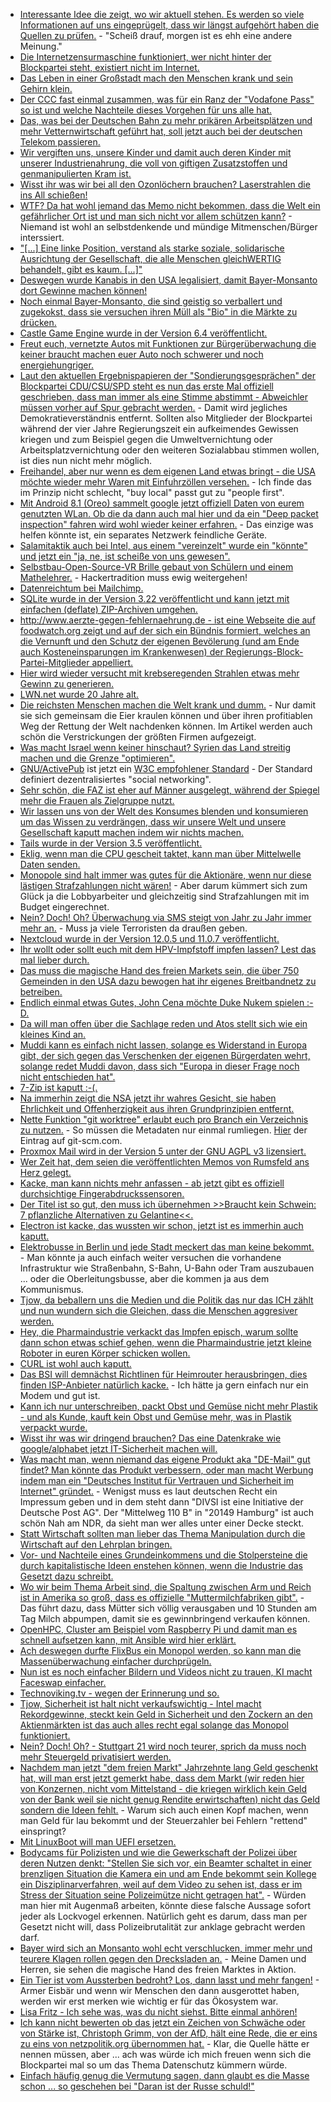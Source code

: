 * [Interessante Idee die zeigt, wo wir aktuell stehen. Es werden so viele Informationen auf uns eingeprügelt, dass wir längst aufgehört haben die Quellen zu prüfen.](https://blog.fefe.de/?ts=a49bc24a) - "Scheiß drauf, morgen ist es ehh eine andere Meinung."
* [Die Internetzensurmaschine funktioniert, wer nicht hinter der Blockpartei steht, existiert nicht im Internet.](https://twitter.com/gruene_jugend/status/955175310475038721)
* [Das Leben in einer Großstadt mach den Menschen krank und sein Gehirn klein.](http://www.danisch.de/blog/2018/01/21/berlin-schrumpft-hirn/)
* [Der CCC fast einmal zusammen, was für ein Ranz der "Vodafone Pass" so ist und welche Nachteile dieses Vorgehen für uns alle hat.](https://www.ccc.de/de/updates/2018/vodafonepass)
* [Das, was bei der Deutschen Bahn zu mehr prikären Arbeitsplätzen und mehr Vetternwirtschaft geführt hat, soll jetzt auch bei der deutschen Telekom passieren.](https://www.heise.de/newsticker/meldung/Verdi-kritisiert-geplante-Aufspaltung-von-T-Systems-3947485.html)
* [Wir vergiften uns, unsere Kinder und damit auch deren Kinder mit unserer Industrienahrung, die voll von giftigen Zusatzstoffen und genmanipulierten Kram ist.](https://netzfrauen.org/2018/01/22/babynahrung/)
* [Wisst ihr was wir bei all den Ozonlöchern brauchen? Laserstrahlen die ins All schießen!](https://www.golem.de/news/raumfahrt-weltraummuell-raeumkommando-mit-laserkanonen-1801-132220.html)
* [WTF? Da hat wohl jemand das Memo nicht bekommen, dass die Welt ein gefährlicher Ort ist und man sich nicht vor allem schützen kann?](https://www.heise.de/newsticker/meldung/Schutzranzen-Projekt-kombiniert-Kinder-Tracking-mit-Verkehrssicherheit-3947907.html) - Niemand ist wohl an selbstdenkende und mündige Mitmenschen/Bürger interssiert.
* ["[...] Eine linke Position, verstand als starke soziale, solidarische Ausrichtung der Gesellschaft, die alle Menschen gleichWERTIG behandelt,  gibt es kaum. [...]"](https://npr.news.eulu.info/2018/01/22/linke-gedanken-linke-wahrnehmung/)
* [Deswegen wurde Kanabis in den USA legalisiert, damit Bayer-Monsanto dort Gewinne machen können!](https://netzfrauen.org/2018/01/22/marihuana-2/)
* [Noch einmal Bayer-Monsanto, die sind geistig so verballert und zugekokst, dass sie versuchen ihren Müll als "Bio" in die Märkte zu drücken.](https://netzfrauen.org/2018/01/22/biofortifikation/)
* [Castle Game Engine wurde in der Version 6.4 veröffentlicht.](https://www.phoronix.com/scan.php?page=news_item&px=Castle-Game-Engine-6.4)
* [Freut euch, vernetzte Autos mit Funktionen zur Bürgerüberwachung die keiner braucht machen euer Auto noch schwerer und noch energiehungriger.](https://www.heise.de/autos/artikel/Technik-Hintergrund-Vehicle-to-X-V2X-3948166.html)
* [Laut den aktuellen Ergebnispapieren der "Sondierungsgesprächen" der Blockpartei CDU/CSU/SPD steht es nun das erste Mal offiziell geschrieben, dass man immer als eine Stimme abstimmt - Abweichler müssen vorher auf Spur gebracht werden.](http://www.neopresse.com/politik/groko-demokratie-war-gestern-parlament-wird-laut-sondierungspapier-entmachtet/) - Damit wird jegliches Demokratieverständnis entfernt. Sollten also Mitglieder der Blockpartei während der vier Jahre Regierungszeit ein aufkeimendes Gewissen kriegen und zum Beispiel gegen die Umweltvernichtung oder Arbeitsplatzvernichtung oder den weiteren Sozialabbau stimmen wollen, ist dies nun nicht mehr möglich.
* [Freihandel, aber nur wenn es dem eigenen Land etwas bringt - die USA möchte wieder mehr Waren mit Einfuhrzöllen versehen.](https://www.golem.de/news/protektionismus-trump-regierung-verhaengt-einfuhrzoelle-auf-solarzellen-1801-132313.html) - Ich finde das im Prinzip nicht schlecht, "buy local" passt gut zu "people first".
* [Mit Android 8.1 (Oreo) sammelt google jetzt offiziell Daten von eurem genutzten WLan. Ob die da dann auch mal hier und da ein "Deep packet inspection" fahren wird wohl wieder keiner erfahren.](https://www.golem.de/news/android-8-1-oreo-erkennt-qualitaet-von-wlan-netzwerk-vor-verbindung-1801-132314.html) - Das einzige was helfen könnte ist, ein separates Netzwerk feindliche Geräte.
* [Salamitaktik auch bei Intel, aus einem "vereinzelt" wurde ein "könnte" und jetzt ein "ja, ne, ist scheiße von uns gewesen".](https://www.pro-linux.de/news/1/25529/intel-r%C3%A4t-von-microcode-update-ab.html)
* [Selbstbau-Open-Source-VR Brille gebaut von Schülern und einem Mathelehrer.](https://t3n.de/news/quelloffene-vr-brille-virtual-reality-open-source-918751/) - Hackertradition muss ewig weitergehen!
* [Datenreichtum bei Mailchimp.](https://www.golem.de/news/newsletter-dienst-mailchimp-verraet-e-mail-adressen-von-newsletter-abonnenten-1801-132317.html)
* [SQLite wurde in der Version 3.22 veröffentlicht und kann jetzt mit einfachen (deflate) ZIP-Archiven umgehen.](https://www.phoronix.com/scan.php?page=news_item&px=SQLite-3.22-Released)
* [http://www.aerzte-gegen-fehlernaehrung.de - ist eine Webseite die auf foodwatch.org zeigt und auf der sich ein Bündnis formiert, welches an die Vernunft und den Schutz der eigenen Bevölerung (und am Ende auch Kosteneinsparungen im Krankenwesen) der Regierungs-Block-Partei-Mitglieder appelliert.](https://www.foodwatch.org/de/presse/pressemitteilungen/aerzte-gegen-fehlernaehrung-breites-buendnis-unterstuetzt-unterschriftenaktion-an-kuenftige-bundesregierung-dreizehn-fachorganisationen-fordern-politik-zum-handeln-auf/)
* [Hier wird wieder versucht mit krebseregenden Strahlen etwas mehr Gewinn zu generieren.](https://www.golem.de/news/telefonica-5g-test-fuer-tv-uebertragung-im-bayerischen-oberland-1801-132319.html)
* [LWN.net wurde 20 Jahre alt.](https://www.pro-linux.de/news/1/25531/20-jahre-lwn.html)
* [Die reichsten Menschen machen die Welt krank und dumm.](https://netzfrauen.org/2018/01/23/davos/) - Nur damit sie sich gemeinsam die Eier kraulen können und über ihren profitiablen Weg der Rettung der Welt nachdenken können. Im Artikel werden auch schön die Verstrickungen der größten Firmen aufgezeigt.
* [Was macht Israel wenn keiner hinschaut? Syrien das Land streitig machen und die Grenze "optimieren".](https://blog.fefe.de/?ts=a4994cdd)
* [GNU/ActivePub](https://www.w3.org/TR/activitypub/) ist jetzt ein [W3C empfohlener Standard](https://lwn.net/Articles/745172/rss) - Der Standard definiert dezentralisiertes "social networking".
* [Sehr schön, die FAZ ist eher auf Männer ausgelegt, während der Spiegel mehr die Frauen als Zielgruppe nutzt.](https://blog.fefe.de/?ts=a499640c)
* [Wir lassen uns von der Welt des Konsumes blenden und konsumieren um das Wissen zu verdrängen, dass wir unsere Welt und unsere Gesellschaft kaputt machen indem wir nichts machen.](https://netzfrauen.org/2018/01/23/wir-2/)
* [Tails wurde in der Version 3.5 veröffentlicht.](https://www.pro-linux.de/news/1/25533/tails-35-mit-amd-microcode-freigegeben.html)
* [Eklig, wenn man die CPU gescheit taktet, kann man über Mittelwelle Daten senden.](https://www.heise.de/newsticker/meldung/PC-und-Notebook-senden-per-JavaScript-auf-Mittelwelle-3948828.html)
* [Monopole sind halt immer was gutes für die Aktionäre, wenn nur diese lästigen Strafzahlungen nicht wären!](https://www.golem.de/news/monopol-qualcomm-muss-1-milliarde-euro-strafe-an-eu-zahlen-1801-132355.html) - Aber darum kümmert sich zum Glück ja die Lobbyarbeiter und gleichzeitig sind Strafzahlungen mit im Budget eingerechnet.
* [Nein? Doch! Oh? Überwachung via SMS steigt von Jahr zu Jahr immer mehr an.](https://www.heise.de/newsticker/meldung/IMSI-Catcher-Stille-SMS-und-Funkzellenauswertung-Digitale-Ueberwachung-auf-Allzeit-Hoch-3949971.html) - Muss ja viele Terroristen da draußen geben.
* [Nextcloud wurde in der Version 12.0.5 und 11.0.7 veröffentlicht.](https://nextcloud.com/blog/12.0.5-and-11.0.7-are-out-time-to-upgrade/)
* [Ihr wollt oder sollt euch mit dem HPV-Impfstoff impfen lassen? Lest das mal lieber durch.](https://netzfrauen.org/2018/01/24/hpv/)
* [Das muss die magische Hand des freien Markets sein, die über 750 Gemeinden in den USA dazu bewogen hat ihr eigenes Breitbandnetz zu betreiben.](https://www.golem.de/news/usa-750-gemeinden-betreiben-ihr-eigenes-breitbandnetz-1801-132352.html)
* [Endlich einmal etwas Gutes, John Cena möchte Duke Nukem spielen :-D.](https://www.heise.de/newsticker/meldung/Damn-I-m-Good-John-Cena-verhandelt-um-Hauptrolle-in-Duke-Nukem-Verfilmung-3950499.html)
* [Da will man offen über die Sachlage reden und Atos stellt sich wie ein kleines Kind an.](https://www.golem.de/news/atos-hersteller-von-anwaltspostfach-will-keine-fragen-beantworten-1801-132365.html)
* [Muddi kann es einfach nicht lassen, solange es Widerstand in Europa gibt, der sich gegen das Verschenken der eigenen Bürgerdaten wehrt, solange redet Muddi davon, dass sich "Europa in dieser Frage noch nicht entschieden hat".](https://www.heise.de/newsticker/meldung/Merkel-Deutschland-hinkt-bei-Digitalisierung-hinterher-3950561.html)
* [7-Zip ist kaputt :-(.](https://blog.fefe.de/?ts=a4967eab)
* [Na immerhin zeigt die NSA jetzt ihr wahres Gesicht, sie haben Ehrlichkeit und Offenherzigkeit aus ihren Grundprinzipien entfernt.](https://blog.fefe.de/?ts=a4967e93)
* [Nette Funktion "git worktree" erlaubt euch pro Branch ein Verzeichnis zu nutzen.](https://blog.juliushaertl.de/index.php/2018/01/24/how-to-checkout-multiple-git-branches-at-the-same-time/) - So müssen die Metadaten nur einmal rumliegen. [Hier](https://git-scm.com/docs/git-worktree) der Eintrag auf git-scm.com.
* [Proxmox Mail wird in der Version 5 unter der GNU AGPL v3 lizensiert.](https://www.heise.de/ix/meldung/Proxmox-Mail-Gateway-wird-Open-Source-3950034.html)
* [Wer Zeit hat, dem seien die veröffentlichten Memos von Rumsfeld ans Herz gelegt.](https://blog.fefe.de/?ts=a4961e40)
* [Kacke, man kann nichts mehr anfassen - ab jetzt gibt es offiziell durchsichtige Fingerabdruckssensoren.](https://blog.fefe.de/?ts=a4966b92)
* [Der Titel ist so gut, den muss ich übernehmen >>Braucht kein Schwein: 7 pflanzliche Alternativen zu Gelantine<<.](https://www.smarticular.net/gelatine-ersatz-vegan-speisestaerke-pektin-agar-agar/)
* [Electron ist kacke, das wussten wir schon, jetzt ist es immerhin auch kaputt.](https://www.heise.de/security/meldung/Electron-Schwachstelle-in-Framework-betrifft-zahlreiche-Windows-Apps-3950187.html)
* [Elektrobusse in Berlin und jede Stadt meckert das man keine bekommt.](https://www.golem.de/news/bvg-berlin-kann-mangels-angebot-keine-elektrobusse-anschaffen-1801-132372.html) - Man könnte ja auch einfach weiter versuchen die vorhandene Infrastruktur wie Straßenbahn, S-Bahn, U-Bahn oder Tram auszubauen ... oder die Oberleitungsbusse, aber die kommen ja aus dem Kommunismus.
* [Tjow, da beballern uns die Medien und die Politik das nur das ICH zählt und nun wundern sich die Gleichen, dass die Menschen aggresiver werden.](https://www.heise.de/newsticker/meldung/Experten-beklagen-zunehmende-Aggressivitaet-im-Strassenverkehr-3950699.html)
* [Hey, die Pharmaindustrie verkackt das Impfen episch, warum sollte dann schon etwas schief gehen, wenn die Pharmaindustrie jetzt kleine Roboter in euren Körper schicken wollen.](https://www.heise.de/newsticker/meldung/Weicher-Milliroboter-koennte-Medikamente-gezielter-platzieren-3950665.html)
* [CURL ist wohl auch kaputt.](https://blog.fefe.de/?ts=a49758b8)
* [Das BSI will demnächst Richtlinen für Heimrouter herausbringen, dies finden ISP-Anbieter natürlich kacke.](https://www.golem.de/news/bsi-richtlinie-der-streng-geheime-streit-ueber-die-routersicherheit-1801-132363.html) - Ich hätte ja gern einfach nur ein Modem und gut ist.
* [Kann ich nur unterschreiben, packt Obst und Gemüse nicht mehr Plastik - und als Kunde, kauft kein Obst und Gemüse mehr, was in Plastik verpackt wurde.](https://netzfrauen.org/2018/01/25/plastic/)
* [Wisst ihr was wir dringend brauchen? Das eine Datenkrake wie google/alphabet jetzt IT-Sicherheit machen will.](https://www.golem.de/news/chronicle-alphabet-will-zum-sicherheitsunternehmen-werden-1801-132374.html)
* [Was macht man, wenn niemand das eigene Produkt aka "DE-Mail" gut findet? Man könnte das Produkt verbessern, oder man macht Werbung indem man ein "Deutsches Institut für Vertrauen und Sicherheit im Internet" gründet.](https://blog.fefe.de/?ts=a4977246) - Wenigst muss es laut deutschen Recht ein Impressum geben und in dem steht dann "DIVSI ist eine Initiative der Deutsche Post AG". Der "Mittelweg 110 B" in "20149 Hamburg" ist auch schön Nah am NDR, da sieht man wer alles unter einer Decke steckt.
* [Statt Wirtschaft sollten man lieber das Thema Manipulation durch die Wirtschaft auf den Lehrplan bringen.](https://www.heise.de/newsticker/meldung/Die-Rattenfaenger-aus-dem-Silicon-Valley-3950506.html)
* [Vor- und Nachteile eines Grundeinkommens und die Stolpersteine die durch kapitalistische Ideen enstehen können, wenn die Industrie das Gesetzt dazu schreibt.](http://www.neopresse.com/politik/die-unmoeglichkeit-eines-linken-grundeinkommens/)
* [Wo wir beim Thema Arbeit sind, die Spaltung zwischen Arm und Reich ist in Amerika so groß, dass es offizielle "Muttermilchfabriken gibt".](https://netzfrauen.org/2018/01/25/muttermilch/) - Das führt dazu, dass Mütter sich völlig verausgaben und 10 Stunden am Tag Milch abpumpen, damit sie es gewinnbringend verkaufen können.
* [OpenHPC, Cluster am Beispiel vom Raspberry Pi und damit man es schnell aufsetzen kann, mit Ansible wird hier erklärt.](https://opensource.com/article/18/1/how-build-hpc-system-raspberry-pi-and-openhpc)
* [Ach deswegen durfte FlixBus ein Monopol werden, so kann man die Massenüberwachung einfacher durchprügeln.](https://www.heise.de/newsticker/meldung/Flixbus-testet-Gepaeckkameras-gegen-Drogenschmuggel-3951511.html)
* [Nun ist es noch einfacher Bildern und Videos nicht zu trauen, KI macht Faceswap einfacher.](https://www.heise.de/newsticker/meldung/Deepfakes-Neuronale-Netzwerke-erschaffen-Fake-Porn-und-Hitler-Parodien-3951035.html)
* [Technoviking.tv - wegen der Erinnerung und so.](http://technoviking.tv/)
* [Tjow, Sicherheit ist halt nicht verkaufswichtig - Intel macht Rekordgewinne, steckt kein Geld in Sicherheit und den Zockern an den Aktienmärkten ist das auch alles recht egal solange das Monopol funktioniert.](https://www.heise.de/newsticker/meldung/Intel-liefert-Rekordzahlen-Warten-auf-Loesung-fuer-Meltdown-und-Spectre-3951573.html)
* [Nein? Doch! Oh? - Stuttgart 21 wird noch teurer, sprich da muss noch mehr Steuergeld privatisiert werden.](https://www.heise.de/tp/news/Stuttgart-21-Tiefer-spaeter-teurer-3951472.html)
* [Nachdem man jetzt "dem freien Markt" Jahrzehnte lang Geld geschenkt hat, will man erst jetzt gemerkt habe, dass dem Markt (wir reden hier von Konzernen, nicht vom Mittelstand - die kriegen wirklich kein Geld von der Bank weil sie nicht genug Rendite erwirtschaften) nicht das Geld sondern die Ideen fehlt.](https://www.heise.de/newsticker/meldung/Kommentar-Der-Wirtschaft-fehlt-nicht-das-Geld-sondern-die-Ideen-3948464.html) - Warum sich auch einen Kopf machen, wenn man Geld für lau bekommt und der Steuerzahler bei Fehlern "rettend" einspringt?
* [Mit LinuxBoot will man UEFI ersetzen.](https://www.pro-linux.de/news/1/25543/linux-foundation-k%C3%BCndigt-linuxboot-an.html)
* [Bodycams für Polizisten und wie die Gewerkschaft der Polizei über deren Nutzen denkt: "Stellen Sie sich vor, ein Beamter schaltet in einer brenzligen Situation die Kamera ein und am Ende bekommt sein Kollege ein Disziplinarverfahren, weil auf dem Video zu sehen ist, dass er im Stress der Situation seine Polizeimütze nicht getragen hat".](https://www.heise.de/newsticker/meldung/Bodycams-NRW-Polizei-bricht-Einsatz-Tests-ab-3952051.html) - Würden man hier mit Augenmaß arbeiten, könnte diese falsche Aussage sofort jeder als Lockvogel erkennen. Natürlich geht es darum, dass man per Gesetzt nicht will, dass Polizeibrutalität zur anklage gebracht werden darf.
* [Bayer wird sich an Monsanto wohl echt verschlucken, immer mehr und teurere Klagen rollen gegen den Drecksladen an.](https://netzfrauen.org/2018/01/26/55323/) - Meine Damen und Herren, sie sehen die magische Hand des freien Marktes in Aktion.
* [Ein Tier ist vom Aussterben bedroht? Los, dann lasst und mehr fangen!](https://netzfrauen.org/2018/01/26/polar-bear-2/) - Armer Eisbär und wenn wir Menschen den dann ausgerottet haben, werden wir erst merken wie wichtig er für das Ökosystem war.
* [Lisa Fritz - Ich sehe was, was du nicht siehst. Bitte einmal anhören!](https://npr.news.eulu.info/2018/01/26/lisa-fitz-brisanter-song-zensurgefaehrdet/)
* [Ich kann nicht bewerten ob das jetzt ein Zeichen von Schwäche oder von Stärke ist, Christoph Grimm, von der AfD, hält eine Rede, die er eins zu eins von netzpolitik.org übernommen hat.](https://blog.fefe.de/?ts=a4959aef) - Klar, die Quelle hätte er nennen müssen, aber ... ach was würde ich mich freuen wenn sich die Blockpartei mal so um das Thema Datenschutz kümmern würde.
* [Einfach häufig genug die Vermutung sagen, dann glaubt es die Masse schon ... so geschehen bei "Daran ist der Russe schuld!"](https://blog.fefe.de/?ts=a495943c)
